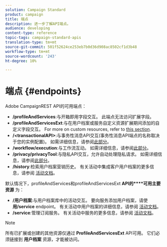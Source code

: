 ```yaml
---
solution: Campaign Standard
product: campaign
title: 端点
description: 进一步了解API端点。
audience: developing
content-type: reference
topic-tags: campaign-standard-apis
translation-type: tm+mt
source-git-commit: 501f52624ce253eb7b0d36d908ac8502cf1d3b48
workflow-type: tm+mt
source-wordcount: '243'
ht-degree: 10%

---
```



# 端点 {#endpoints}

Adobe CampaignREST API的可用端点：

* **/profileAndServices**:与开箱即用字段交互。 此端点无法访问扩展字段。
* **/profileAndServicesExt**:与在用户档案或服务自定义资源扩展期间添加的自定义字段交互。 For more on custom resources, refer to [this section](../../api/using/custom-resources.md).
* **/&lt;transactionalAPI>**:与事务性消息API交互(事务性消息API端点的名称取决于您的实例配置)。 如需详细信息，请参阅[此部分](../../api/using/managing-transactional-messages.md)。
* **/workflow/execution**:与工作流互动。 如需详细信息，请参阅[此部分](../../api/using/controlling-a-workflow.md)。
* **/privacy/privacyTool**:与隐私API交互，允许自动处理隐私请求。 如需详细信息，请参阅[此部分](../../api/using/creating-a-privacy-request.md)。
* **/history**:检索用户档案营销历史。 有关活动中集成客户用户档案的更多信息，请参阅 [活动文档](https://helpx.adobe.com/campaign/standard/audiences/using/integrated-customer-profile.html)。

默认情况下，profileAndServices和profileAndServicesExt **API的****可用主要资源** 为：

* **/用户档案**:与用户档案库中的活动交互。 要向服务添加用户档案，请使 **用/service** endpoint。 有关活动中用户档案的详细信息，请参阅 [活动文档](https://helpx.adobe.com/campaign/standard/audiences/using/about-profiles.html)。
* **/service**:管理订阅服务。 有关活动中服务的更多信息，请参阅 [活动文档](https://helpx.adobe.com/campaign/standard/audiences/using/creating-a-service.html)。

>[!NOTE]
>
>所有已扩展或创建的其他资源仅通过 **ProfileAndServicesExt** API可用。 它们必须链接到 **用户档案** 资源，才能被访问。

